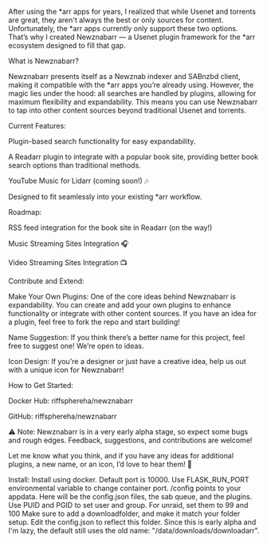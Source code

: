 After using the *arr apps for years, I realized that while Usenet and torrents are great, they aren't always the best or only sources for content. Unfortunately, the *arr apps currently only support these two options. That’s why I created Newznabarr — a Usenet plugin framework for the *arr ecosystem designed to fill that gap.

What is Newznabarr?

Newznabarr presents itself as a Newznab indexer and SABnzbd client, making it compatible with the *arr apps you’re already using. However, the magic lies under the hood: all searches are handled by plugins, allowing for maximum flexibility and expandability. This means you can use Newznabarr to tap into other content sources beyond traditional Usenet and torrents.

Current Features:

Plugin-based search functionality for easy expandability.

A Readarr plugin to integrate with a popular book site, providing better book search options than traditional methods.

YouTube Music for Lidarr (coming soon!) 🎶

Designed to fit seamlessly into your existing *arr workflow.

Roadmap:

RSS feed integration for the book site in Readarr (on the way!)

Music Streaming Sites Integration 🎧

Video Streaming Sites Integration 📺

Contribute and Extend:

Make Your Own Plugins: One of the core ideas behind Newznabarr is expandability. You can create and add your own plugins to enhance functionality or integrate with other content sources. If you have an idea for a plugin, feel free to fork the repo and start building!

Name Suggestion: If you think there’s a better name for this project, feel free to suggest one! We’re open to ideas.

Icon Design: If you're a designer or just have a creative idea, help us out with a unique icon for Newznabarr!

How to Get Started:

Docker Hub: riffsphereha/newznabarr

GitHub: riffsphereha/newznabarr

⚠️ Note: Newznabarr is in a very early alpha stage, so expect some bugs and rough edges. Feedback, suggestions, and contributions are welcome!

Let me know what you think, and if you have any ideas for additional plugins, a new name, or an icon, I’d love to hear them! 🌟

Install:
    Install using docker.
    Default port is 10000. Use FLASK_RUN_PORT environmental variable to change container port.
    /config points to your appdata. Here will be the config.json files, the sab queue, and the plugins.
    Use PUID and PGID to set user and group. For unraid, set them to 99 and 100
    Make sure to add a downloadfolder, and make it match your folder setup. Edit the config.json to reflect this folder.
        Since this is early alpha and I'm lazy, the default still uses the old name: "/data/downloads/downloadarr".
